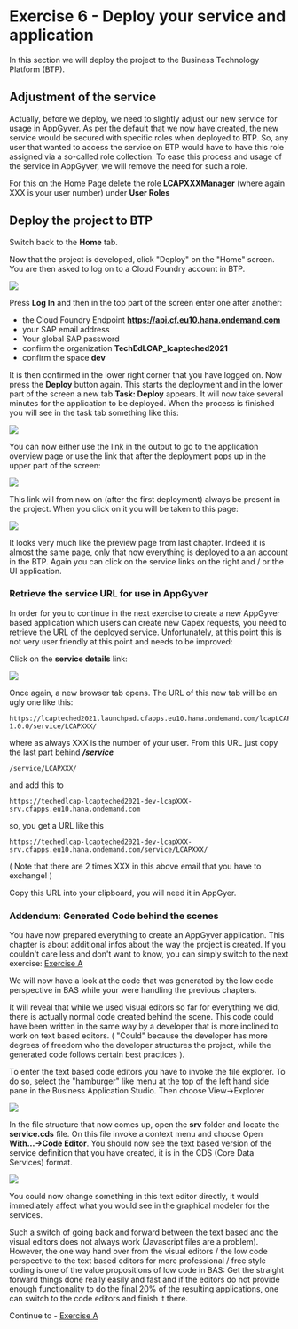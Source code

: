 # Exercise 6 - Deploy your service and application

In this section we will deploy the project to the Business Technology Platform (BTP). 


## Adjustment of the service

Actually, before we deploy, we need to slightly adjust our new service for usage in AppGyver. As per the default that we now have created, the new service would be secured with specific roles when deployed to BTP. So, any user that wanted to access the service on BTP would have to have this role assigned via a so-called role collection. To ease this process and usage of the service in AppGyver, we will remove the need for such a role.

For this on the Home Page delete the role **LCAPXXXManager** (where again XXX is your user number) under **User Roles**




## Deploy the project to BTP

Switch back to the **Home** tab. 

Now that the project is developed, click "Deploy" on the "Home" screen. You are then asked to log on to a Cloud Foundry account in BTP. 

![](/exercises/ex6/images/LCAP_64.png)  

Press **Log In** and then in the top part of the screen enter one after another:
- the Cloud Foundry Endpoint **https://api.cf.eu10.hana.ondemand.com**
- your SAP email address 
- Your global SAP password
- confirm the organization **TechEdLCAP_lcapteched2021**
- confirm the space **dev**

It is then confirmed in the lower right corner that you have logged on. Now press the **Deploy** button again. This starts the deployment and in the lower part of the screen a new tab **Task: Deploy** appears.
It will now take several minutes for the application to be deployed. When the process is finished you will see in the task tab something like this:

![](/exercises/ex6/images/LCAP_65.png) 

You can now either use the link in the output to go to the application overview page or use the link that after the deployment pops up in the upper part of the screen:

![](/exercises/ex6/images/LCAP_66.png) 

This link will from now on (after the first deployment) always be present in the project. When you click on it you will be taken to this page:

![](/exercises/ex6/images/LCAP_67.png) 

It looks very much like the preview page from last chapter. Indeed it is almost the same page, only that now everything is deployed to a an account in the BTP. Again you can click on the service links on the right and / or the UI application.

### Retrieve the service URL for use in AppGyver

In order for you to continue in the next exercise to create a new AppGyver based application which users can create new Capex requests, you need to retrieve the URL of the deployed service. Unfortunately, at this point this is not very user friendly at this point and needs to be improved: 

Click on the **service details** link:

![](/exercises/ex6/images/LCAP_68.png) 

Once again, a new browser tab opens. The URL of this new tab will be an ugly one like this:

```
https://lcapteched2021.launchpad.cfapps.eu10.hana.ondemand.com/lcapLCAPXXX.LCAPXXXLaunchpad-1.0.0/service/LCAPXXX/
```

where as always XXX is the number of your user. From this URL just copy the last part behind ***/service***

``` 
/service/LCAPXXX/
```
and add this to 

```
https://techedlcap-lcapteched2021-dev-lcapXXX-srv.cfapps.eu10.hana.ondemand.com
```

so, you get a URL like this

```
https://techedlcap-lcapteched2021-dev-lcapXXX-srv.cfapps.eu10.hana.ondemand.com/service/LCAPXXX/
```

( Note that there are 2 times XXX in this above email that you have to exchange! )

Copy this URL into your clipboard, you will need it in AppGyer.


### Addendum: Generated Code behind the scenes

You have now prepared everything to create an AppGyver application. This chapter is about additional infos about the way the project is created. If you couldn't care less and don't want to know, you can simply switch to the next exercise: [Exercise A](../exA/README.md)

We will now have a look at the code that was generated by the low code perspective in BAS while your were handling the previous chapters.

It will reveal that while we used visual editors so far for everything we did, there is actually normal code created behind the scene. This code could have been written in the same way by a developer that is more inclined to work on text based editors. ( "Could" because the developer has more degrees of freedom who the developer structures the project, while the generated code follows certain best practices ).

To enter the text based code editors you have to invoke the file explorer. To do so, select the "hamburger" like menu at the top of the left hand side pane in the Business Application Studio. Then choose View->Explorer

![](/exercises/ex6/images/LCAP_61.png)  

In the file structure that now comes up, open the **srv** folder and locate the **service.cds** file. On this file invoke a context menu and choose Open **With...->Code Editor**. You should now see the text based version of the service definition that you have created, it is in the CDS (Core Data Services) format. 

![](/exercises/ex6/images/LCAP_62.png)  

You could now change something in this text editor directly, it would immediately affect what you would see in the graphical modeler for the services. 

Such a switch of going back and forward between the text based and the visual editors does not always work (Javascript files are a problem). However, the one way hand over from the visual editors / the low code perspective to the text based editors for more professional / free style coding is one of the value propositions of low code in BAS: Get the straight forward things done really easily and fast and if the editors do not provide enough functionality to do the final 20% of the resulting applications, one can switch to the code editors and finish it there.

Continue to - [Exercise A](../exA/README.md)